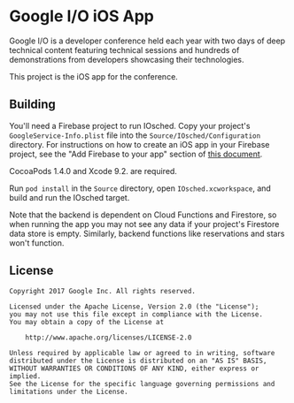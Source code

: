 # Google I/O iOS App

Google I/O is a developer conference held each year with two days of deep
technical content featuring technical sessions and hundreds of demonstrations
from developers showcasing their technologies.

This project is the iOS app for the conference.

## Building

You'll need a Firebase project to run IOsched. Copy your project's
`GoogleService-Info.plist` file into the `Source/IOsched/Configuration`
directory. For instructions on how to create an iOS app in your Firebase
project, see the "Add Firebase to your app" section of
[this document](https://firebase.google.com/docs/ios/setup).

CocoaPods 1.4.0 and Xcode 9.2. are required.

Run `pod install` in the `Source` directory, open `IOsched.xcworkspace`, and
build and run the IOsched target.

Note that the backend is dependent on Cloud Functions and Firestore, so
when running the app you may not see any data if your project's Firestore
data store is empty. Similarly, backend functions like reservations
and stars won't function.

## License

    Copyright 2017 Google Inc. All rights reserved.

    Licensed under the Apache License, Version 2.0 (the "License");
    you may not use this file except in compliance with the License.
    You may obtain a copy of the License at

        http://www.apache.org/licenses/LICENSE-2.0

    Unless required by applicable law or agreed to in writing, software
    distributed under the License is distributed on an "AS IS" BASIS,
    WITHOUT WARRANTIES OR CONDITIONS OF ANY KIND, either express or implied.
    See the License for the specific language governing permissions and
    limitations under the License.
